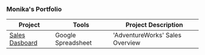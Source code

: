 ### Monika's Portfolio

| Project | Tools | Project Description |
| ------- | ----- | ----- |
| [Sales Dasboard](https://docs.google.com/spreadsheets/d/18tJznePg0lrdk1OfUaUwF4GVFstI7-cxyRcSSb2r8I0/edit?usp=sharing) | Google Spreadsheet | 'AdventureWorks' Sales Overview |
